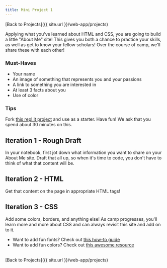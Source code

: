 ```yaml
---
title: Mini Project 1
---
```


[Back to Projects]({{ site.url }}/web-app/projects)

Applying what you've learned about HTML and CSS, you are going to build a little "About Me" site! This gives you both a chance to practice your skills, as well as get to know your fellow scholars! Over the course of camp, we'll share these with each other!

### Must-Haves

- Your name
- An image of something that represents you and your passions
- A link to something you are interested in
- At least 3 facts about you
- Use of color

### Tips

Fork [this repl.it project](https://repl.it/@kodewithklossy/mini-project-1) and use as a starter. Have fun! We ask that you spend about 30 minutes on this.

## Iteration 1 - Rough Draft

In your notebook, first jot down what information you want to share on your About Me site. Draft that all up, so when it's time to code, you don't have to think of what that content will be.

## Iteration 2 - HTML

Get that content on the page in appropriate HTML tags!

## Iteration 3 - CSS

Add some colors, borders, and anything else! As camp progresses, you'll learn more and more about CSS and can always revisit this site and add on to it.

- Want to add fun fonts? Check out [this how-to guide](https://flaviocopes.com/google-fonts/)
- Want to add fun colors? Check out [this awesome resource](https://htmlcolorcodes.com/color-picker/)

<br>
[Back to Projects]({{ site.url }}/web-app/projects)
